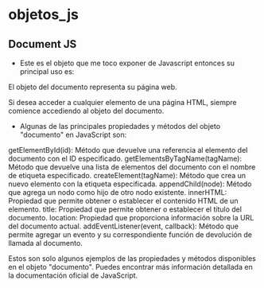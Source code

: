 # objetos_js

## Document JS

- Este es el objeto que me toco exponer de Javascript entonces su principal uso es: 

El objeto del documento representa su página web.

Si desea acceder a cualquier elemento de una página HTML, siempre comience accediendo al objeto del documento.

- Algunas de las principales propiedades y métodos del objeto "documento" en JavaScript son:


getElementById(id): Método que devuelve una referencia al elemento del documento con el ID especificado.
getElementsByTagName(tagName): Método que devuelve una lista de elementos del documento con el nombre de etiqueta especificado.
createElement(tagName): Método que crea un nuevo elemento con la etiqueta especificada.
appendChild(node): Método que agrega un nodo como hijo de otro nodo existente.
innerHTML: Propiedad que permite obtener o establecer el contenido HTML de un elemento.
title: Propiedad que permite obtener o establecer el título del documento.
location: Propiedad que proporciona información sobre la URL del documento actual.
addEventListener(event, callback): Método que permite agregar un evento y su correspondiente función de devolución de llamada al documento.

Estos son solo algunos ejemplos de las propiedades y métodos disponibles en el objeto "documento". Puedes encontrar más información detallada en la documentación oficial de JavaScript.